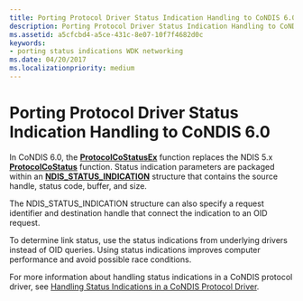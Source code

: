 ```yaml
---
title: Porting Protocol Driver Status Indication Handling to CoNDIS 6.0
description: Porting Protocol Driver Status Indication Handling to CoNDIS 6.0
ms.assetid: a5cfcbd4-a5ce-431c-8e07-10f7f4682d0c
keywords:
- porting status indications WDK networking
ms.date: 04/20/2017
ms.localizationpriority: medium
---
```


# Porting Protocol Driver Status Indication Handling to CoNDIS 6.0





In CoNDIS 6.0, the [**ProtocolCoStatusEx**](https://msdn.microsoft.com/library/windows/hardware/ff570258) function replaces the NDIS 5.x [**ProtocolCoStatus**](https://msdn.microsoft.com/library/windows/hardware/ff563235) function. Status indication parameters are packaged within an [**NDIS\_STATUS\_INDICATION**](https://msdn.microsoft.com/library/windows/hardware/ff567373) structure that contains the source handle, status code, buffer, and size.

The NDIS\_STATUS\_INDICATION structure can also specify a request identifier and destination handle that connect the indication to an OID request.

To determine link status, use the status indications from underlying drivers instead of OID queries. Using status indications improves computer performance and avoid possible race conditions.

For more information about handling status indications in a CoNDIS protocol driver, see [Handling Status Indications in a CoNDIS Protocol Driver](handling-status-indications-in-a-condis-protocol-driver.md).

 

 






